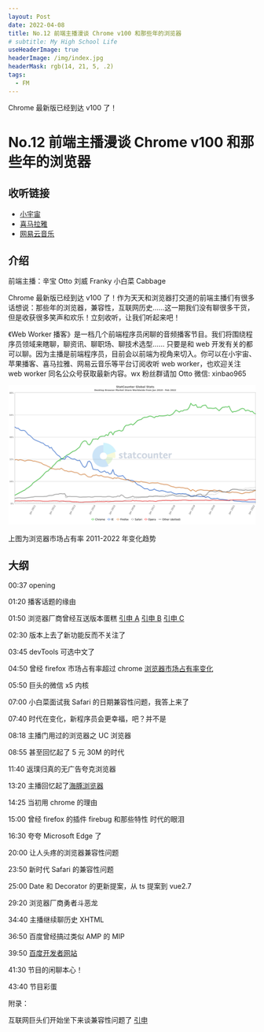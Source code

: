 ```yaml
---
layout: Post
date: 2022-04-08
title: No.12 前端主播漫谈 Chrome v100 和那些年的浏览器
# subtitle: My High School Life
useHeaderImage: true
headerImage: /img/index.jpg
headerMask: rgb(14, 21, 5, .2)
tags:
  - FM
---
```


Chrome 最新版已经到达 v100 了！

<!-- more -->

# No.12 前端主播漫谈 Chrome v100 和那些年的浏览器

## 收听链接

- [小宇宙](https://www.xiaoyuzhoufm.com/episode/624f0028d01d114df44b163c)
- [喜马拉雅](https://www.ximalaya.com/sound/519294629)
- [网易云音乐](https://music.163.com/#/program?id=2501361604)

## 介绍

前端主播：辛宝 Otto 刘威 Franky 小白菜 Cabbage

Chrome 最新版已经到达 v100 了！作为天天和浏览器打交道的前端主播们有很多话想说：那些年的浏览器，兼容性，互联网历史......这一期我们没有聊很多干货，但是收获很多笑声和欢乐！立刻收听，让我们听起来吧！

《Web Worker 播客》是一档几个前端程序员闲聊的音频播客节目。我们将围绕程序员领域来瞎聊，聊资讯、聊职场、聊技术选型...... 只要是和 web 开发有关的都可以聊。因为主播是前端程序员，目前会以前端为视角来切入。你可以在小宇宙、苹果播客、喜马拉雅、网易云音乐等平台订阅收听 web worker，也欢迎关注 web worker 同名公众号获取最新内容。wx 粉丝群请加 Otto 微信: xinbao965

![浏览器市场占有率](./img/12-img1.png)

上图为浏览器市场占有率 2011-2022 年变化趋势

## 大纲

00:37 opening

01:20 播客话题的缘由

01:50 浏览器厂商曾经互送版本蛋糕 [引申 A](https://www.pingwest.com/a/55065) [引申 B](https://www.cnbeta.com/articles/tech/935609.htm) [引申 C](https://tech.sina.com.cn/roll/2020-01-25/doc-iihnzhha4576882.shtml)

02:30 版本上去了新功能反而不关注了

03:45 devTools 可选中文了

04:50 曾经 firefox 市场占有率超过 chrome [浏览器市场占有率变化](https://gs.statcounter.com/browser-market-share/desktop/worldwide/#monthly-201001-202202)

05:50 巨头的微信 x5 内核

07:00 小白菜面试我 Safari 的日期兼容性问题，我答上来了

07:40 时代在变化，新程序员会更幸福，吧？并不是

08:18 主播门用过的浏览器之 UC 浏览器

08:55 甚至回忆起了 5 元 30M 的时代

11:40 返璞归真的无广告夸克浏览器

13:20 主播回忆起了[海豚浏览器](https://www.zhihu.com/people/yang-yong-zhi-49/answers)

14:25 当初用 chrome 的理由

15:00 曾经 firefox 的插件 firebug 和那些特性 时代的眼泪

16:30 夸夸 Microsoft Edge 了

20:00 让人头疼的浏览器兼容性问题

23:50 新时代 Safari 的兼容性问题

25:00 Date 和 Decorator 的更新提案，从 ts 提案到 vue2.7

29:20 浏览器厂商勇者斗恶龙

34:40 主播继续聊历史 XHTML

36:50 百度曾经搞过类似 AMP 的 MIP

39:50 [百度开发者网站](https://kaifa.baidu.com/)

41:30 节目的闲聊本心！

43:40 节目彩蛋

附录：

互联网巨头们开始坐下来谈兼容性问题了 [引申](https://web.dev/interop-2022/)
